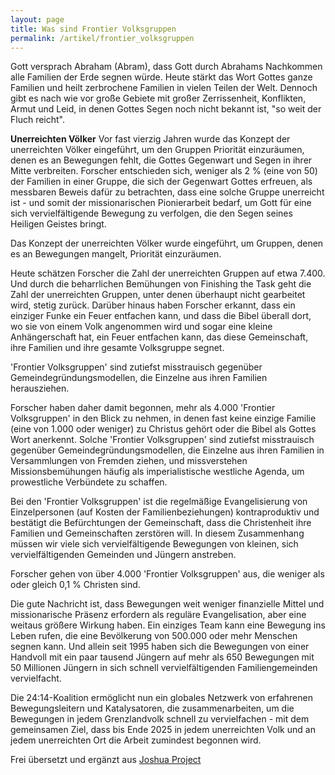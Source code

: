 ```yaml
---
layout: page
title: Was sind Frontier Volksgruppen
permalink: /artikel/frontier_volksgruppen
---
```


Gott versprach Abraham (Abram), dass Gott durch Abrahams Nachkommen alle Familien der Erde segnen würde. 
Heute stärkt das Wort Gottes ganze Familien und heilt zerbrochene Familien in vielen Teilen der Welt. 
Dennoch gibt es nach wie vor große Gebiete mit großer Zerrissenheit, Konflikten, Armut und Leid, in denen Gottes Segen noch nicht bekannt ist, "so weit der Fluch reicht".

**Unerreichten Völker**
Vor fast vierzig Jahren wurde das Konzept der unerreichten Völker eingeführt, um den Gruppen Priorität einzuräumen, denen es an Bewegungen fehlt, 
die Gottes Gegenwart und Segen in ihrer Mitte verbreiten. 
Forscher entschieden sich, weniger als 2 % (eine von 50) der Familien in einer Gruppe, die sich der Gegenwart Gottes erfreuen, als messbaren Beweis dafür zu betrachten, 
dass eine solche Gruppe unerreicht ist - und somit der missionarischen Pionierarbeit bedarf, um Gott für eine sich vervielfältigende Bewegung zu verfolgen, die den Segen seines Heiligen Geistes bringt.

Das Konzept der unerreichten Völker wurde eingeführt, um Gruppen, denen es an Bewegungen mangelt, Priorität einzuräumen.

Heute schätzen Forscher die Zahl der unerreichten Gruppen auf etwa 7.400. Und durch die beharrlichen Bemühungen von Finishing the Task geht die Zahl der unerreichten Gruppen, 
unter denen überhaupt nicht gearbeitet wird, stetig zurück. 
Darüber hinaus haben Forscher erkannt, dass ein einziger Funke ein Feuer entfachen kann, 
und dass die Bibel überall dort, wo sie von einem Volk angenommen wird und sogar eine kleine Anhängerschaft hat, 
ein Feuer entfachen kann, das diese Gemeinschaft, ihre Familien und ihre gesamte Volksgruppe segnet.

'Frontier Volksgruppen' sind zutiefst misstrauisch gegenüber Gemeindegründungsmodellen, die Einzelne aus ihren Familien herausziehen.

Forscher haben daher damit begonnen, mehr als 4.000 'Frontier Volksgruppen' in den Blick zu nehmen, in denen fast keine einzige Familie (eine von 1.000 oder weniger) zu Christus gehört oder die Bibel als Gottes Wort anerkennt. 
Solche 'Frontier Volksgruppen' sind zutiefst misstrauisch gegenüber Gemeindegründungsmodellen, die Einzelne aus ihren Familien in Versammlungen von Fremden ziehen, und missverstehen Missionsbemühungen häufig als imperialistische westliche Agenda, um prowestliche Verbündete zu schaffen.

Bei den 'Frontier Volksgruppen' ist die regelmäßige Evangelisierung von Einzelpersonen (auf Kosten der Familienbeziehungen) kontraproduktiv und bestätigt die Befürchtungen der Gemeinschaft, 
dass die Christenheit ihre Familien und Gemeinschaften zerstören will. In diesem Zusammenhang müssen wir viele sich vervielfältigende Bewegungen von kleinen,
sich vervielfältigenden Gemeinden und Jüngern anstreben.

Forscher gehen von über 4.000 'Frontier Volksgruppen' aus, die weniger als oder gleich 0,1 % Christen sind.

Die gute Nachricht ist, dass Bewegungen weit weniger finanzielle Mittel und missionarische Präsenz erfordern als reguläre Evangelisation, aber eine weitaus größere Wirkung haben. Ein einziges Team kann eine Bewegung ins Leben rufen, die eine Bevölkerung von 500.000 oder mehr Menschen segnen kann. Und allein seit 1995 haben sich die Bewegungen von einer Handvoll mit ein paar tausend Jüngern auf mehr als 650 Bewegungen mit 50 Millionen Jüngern in sich schnell vervielfältigenden Familiengemeinden vervielfacht.

Die 24:14-Koalition ermöglicht nun ein globales Netzwerk von erfahrenen Bewegungsleitern und Katalysatoren, die zusammenarbeiten, um die Bewegungen in jedem Grenzlandvolk schnell zu vervielfachen - mit dem gemeinsamen Ziel, dass bis Ende 2025 in jedem unerreichten Volk und an jedem unerreichten Ort die Arbeit zumindest begonnen wird.

Frei übersetzt und ergänzt aus <a href="https://joshuaproject.net/resources/articles/frontier_peoples_intro">Joshua Project</a>

